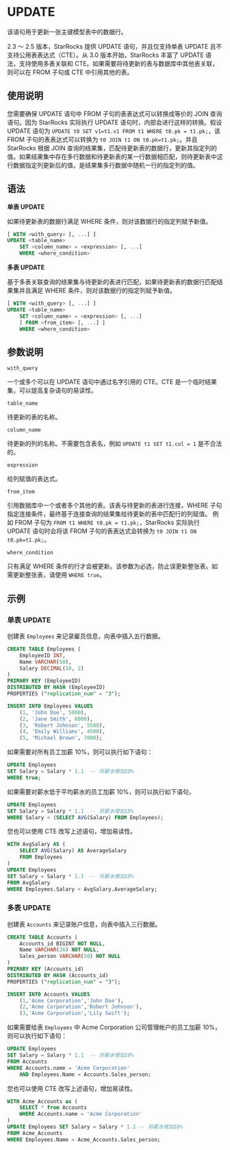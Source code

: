 # UPDATE

该语句用于更新一张主键模型表中的数据行。

2.3 ～ 2.5 版本，StarRocks 提供 UPDATE 语句，并且仅支持单表 UPDATE 且不支持公用表表达式（CTE）。从 3.0 版本开始，StarRocks 丰富了 UPDATE 语法，支持使用多表关联和 CTE。如果需要将待更新的表与数据库中其他表关联，则可以在 FROM 子句或 CTE 中引用其他的表。

## 使用说明

您需要确保 UPDATE 语句中 FROM 子句的表表达式可以转换成等价的 JOIN 查询语句。因为 StarRocks 实际执行 UPDATE 语句时，内部会进行这样的转换。假设 UPDATE 语句为 `UPDATE t0 SET v1=t1.v1 FROM t1 WHERE t0.pk = t1.pk;`，该 FROM 子句的表表达式可以转换为 `t0 JOIN t1 ON t0.pk=t1.pk;`。并且 StarRocks 根据 JOIN 查询的结果集，匹配待更新表的数据行，更新其指定列的值。如果结果集中存在多行数据和待更新表的某一行数据相匹配，则待更新表中这行数据指定列更新后的值，是结果集多行数据中随机一行的指定列的值。

## 语法

**单表 UPDATE**

如果待更新表的数据行满足 WHERE 条件，则对该数据行的指定列赋予新值。

```SQL
[ WITH <with_query> [, ...] ]
UPDATE <table_name>
    SET <column_name> = <expression> [, ...]
    WHERE <where_condition>
```

**多表 UPDATE**

基于多表关联查询的结果集与待更新的表进行匹配，如果待更新表的数据行匹配结果集并且满足 WHERE 条件，则对该数据行的指定列赋予新值。

```SQL
[ WITH <with_query> [, ...] ]
UPDATE <table_name>
    SET <column_name> = <expression> [, ...]
    [ FROM <from_item> [, ...] ]
    WHERE <where_condition>
```

## 参数说明

`with_query`

一个或多个可以在 UPDATE 语句中通过名字引用的 CTE。CTE 是一个临时结果集，可以提高复杂语句的易读性。

`table_name`

待更新的表的名称。

`column_name`

待更新的列的名称。不需要包含表名，例如 `UPDATE t1 SET t1.col = 1` 是不合法的。

`expression`

给列赋值的表达式。

`from_item`

引用数据库中一个或者多个其他的表。该表与待更新的表进行连接，WHERE 子句指定连接条件，最终基于连接查询的结果集给待更新的表中匹配行的列赋值。 例如 FROM 子句为 `FROM t1 WHERE t0.pk = t1.pk;`，StarRocks 实际执行 UPDATE 语句时会将该 FROM 子句的表表达式会转换为 `t0 JOIN t1 ON t0.pk=t1.pk;`。

`where_condition`

只有满足 WHERE 条件的行才会被更新。该参数为必选，防止误更新整张表。如需更新整张表，请使用 `WHERE true`。

## 示例

### 单表 UPDATE

创建表 `Employees` 来记录雇员信息，向表中插入五行数据。

```SQL
CREATE TABLE Employees (
    EmployeeID INT,
    Name VARCHAR(50),
    Salary DECIMAL(10, 2)
)
PRIMARY KEY (EmployeeID) 
DISTRIBUTED BY HASH (EmployeeID)
PROPERTIES ("replication_num" = "3");

INSERT INTO Employees VALUES
    (1, 'John Doe', 5000),
    (2, 'Jane Smith', 6000),
    (3, 'Robert Johnson', 5500),
    (4, 'Emily Williams', 4500),
    (5, 'Michael Brown', 7000);
```

如果需要对所有员工加薪 10%，则可以执行如下语句：

```SQL
UPDATE Employees
SET Salary = Salary * 1.1  -- 将薪水增加10%
WHERE true;
```

如果需要对薪水低于平均薪水的员工加薪 10%，则可以执行如下语句，

```SQL
UPDATE Employees
SET Salary = Salary * 1.1  -- 将薪水增加10%
WHERE Salary < (SELECT AVG(Salary) FROM Employees);
```

您也可以使用 CTE 改写上述语句，增加易读性。

```SQL
WITH AvgSalary AS (
    SELECT AVG(Salary) AS AverageSalary
    FROM Employees
)
UPDATE Employees
SET Salary = Salary * 1.1  -- 将薪水增加10%
FROM AvgSalary
WHERE Employees.Salary < AvgSalary.AverageSalary;
```

### 多表 UPDATE

创建表 `Accounts` 来记录账户信息，向表中插入三行数据。

```SQL
CREATE TABLE Accounts (
    Accounts_id BIGINT NOT NULL,
    Name VARCHAR(26) NOT NULL,
    Sales_person VARCHAR(50) NOT NULL
) 
PRIMARY KEY (Accounts_id)
DISTRIBUTED BY HASH (Accounts_id)
PROPERTIES ("replication_num" = "3");

INSERT INTO Accounts VALUES
    (1,'Acme Corporation','John Doe'),
    (2,'Acme Corporation','Robert Johnson'),
    (3,'Acme Corporation','Lily Swift');
```

如果需要给表 `Employees` 中 Acme Corporation 公司管理帐户的员工加薪 10%，则可以执行如下语句：

```SQL
UPDATE Employees
SET Salary = Salary * 1.1  -- 将薪水增加10%
FROM Accounts
WHERE Accounts.name = 'Acme Corporation'
    AND Employees.Name = Accounts.Sales_person;
```

您也可以使用 CTE 改写上述语句，增加易读性。

```SQL
WITH Acme_Accounts as (
    SELECT * from Accounts
    WHERE Accounts.name = 'Acme Corporation'
)
UPDATE Employees SET Salary = Salary * 1.1 -- 将薪水增加10%
FROM Acme_Accounts
WHERE Employees.Name = Acme_Accounts.Sales_person;
```
